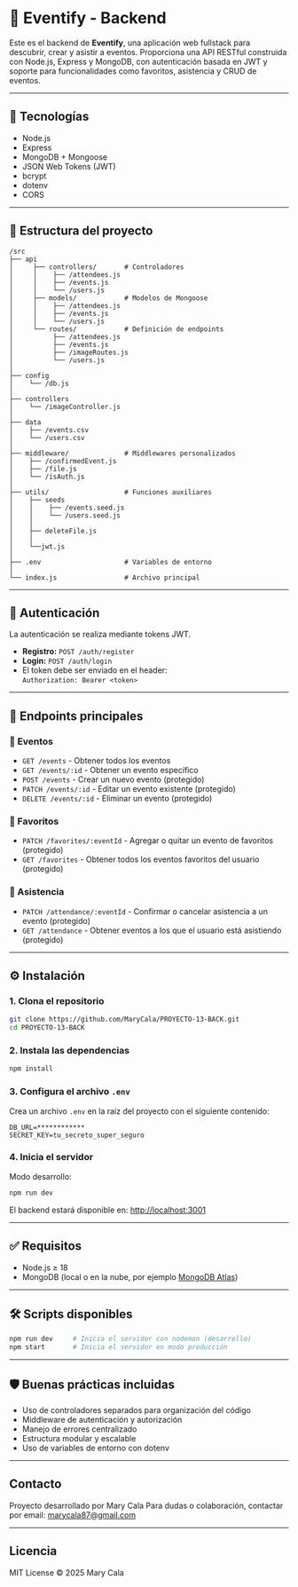 # 🎉 Eventify - Backend

Este es el backend de **Eventify**, una aplicación web fullstack para descubrir, crear y asistir a eventos. Proporciona una API RESTful construida con Node.js, Express y MongoDB, con autenticación basada en JWT y soporte para funcionalidades como favoritos, asistencia y CRUD de eventos.

---

## 🚀 Tecnologías

- Node.js
- Express
- MongoDB + Mongoose
- JSON Web Tokens (JWT)
- bcrypt
- dotenv
- CORS

---

## 📁 Estructura del proyecto

```
/src
├── api
│     ├── controllers/       # Controladores
│     │    ├── /attendees.js
│     │    ├── /events.js
│     │    └── /users.js
│     ├── models/            # Modelos de Mongoose
│     │    ├── /attendees.js
│     │    ├── /events.js
│     │    └── /users.js
│     └── routes/            # Definición de endpoints
│          ├── /attendees.js
│          ├── /events.js
│          ├── /imageRoutes.js
│          └── /users.js
│
├── config
│    └── /db.js
│
├── controllers
│    └── /imageController.js
│
├── data
│    ├── /events.csv
│    └── /users.csv
│
├── middleware/              # Middlewares personalizados
│    ├── /confirmedEvent.js
│    ├── /file.js
│    └── /isAuth.js
│
├── utils/                   # Funciones auxiliares
│    ├── seeds
│    │    ├── /events.seed.js
│    │    └── /users.seed.js
│    │
│    ├── deleteFile.js
│    │
│    └──jwt.js
│
├── .env                     # Variables de entorno
│
└── index.js                 # Archivo principal
```

---

## 🔐 Autenticación

La autenticación se realiza mediante tokens JWT.

- **Registro:** `POST /auth/register`
- **Login:** `POST /auth/login`
- El token debe ser enviado en el header:  
  `Authorization: Bearer <token>`

---

## 🧠 Endpoints principales

### 🔸 Eventos

- `GET /events` - Obtener todos los eventos
- `GET /events/:id` - Obtener un evento específico
- `POST /events` - Crear un nuevo evento (protegido)
- `PATCH /events/:id` - Editar un evento existente (protegido)
- `DELETE /events/:id` - Eliminar un evento (protegido)

### 🔸 Favoritos

- `PATCH /favorites/:eventId` - Agregar o quitar un evento de favoritos (protegido)
- `GET /favorites` - Obtener todos los eventos favoritos del usuario (protegido)

### 🔸 Asistencia

- `PATCH /attendance/:eventId` - Confirmar o cancelar asistencia a un evento (protegido)
- `GET /attendance` - Obtener eventos a los que el usuario está asistiendo (protegido)

---

## ⚙️ Instalación

### 1. Clona el repositorio

```bash
git clone https://github.com/MaryCala/PROYECTO-13-BACK.git
cd PROYECTO-13-BACK
```

### 2. Instala las dependencias

```bash
npm install
```

### 3. Configura el archivo `.env`

Crea un archivo `.env` en la raíz del proyecto con el siguiente contenido:

```env
DB_URL=************
SECRET_KEY=tu_secreto_super_seguro
```

### 4. Inicia el servidor

Modo desarrollo:

```bash
npm run dev
```

El backend estará disponible en: [http://localhost:3001](http://localhost:3001)

---

## ✅ Requisitos

- Node.js ≥ 18
- MongoDB (local o en la nube, por ejemplo [MongoDB Atlas](https://www.mongodb.com/cloud/atlas))

---

## 🛠 Scripts disponibles

```bash
npm run dev     # Inicia el servidor con nodemon (desarrollo)
npm start       # Inicia el servidor en modo producción
```

---

## 🛡️ Buenas prácticas incluidas

- Uso de controladores separados para organización del código
- Middleware de autenticación y autorización
- Manejo de errores centralizado
- Estructura modular y escalable
- Uso de variables de entorno con dotenv

---

## Contacto

Proyecto desarrollado por Mary Cala
Para dudas o colaboración, contactar por email: marycala87@gmail.com

---

## Licencia

MIT License © 2025 Mary Cala

